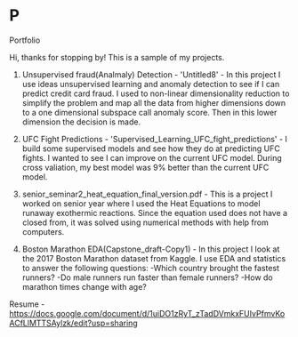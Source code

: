 # P
Portfolio

Hi, thanks for stopping by!  This is a sample of my projects.   

1. Unsupervised fraud(Analmaly) Detection - 'Untitled8' - In this project I use ideas unsupervised learning and anomaly detection to see if I can predict credit card fraud.  I used to non-linear dimensionality reduction to simplify the problem and map all the data from higher dimensions down to a one dimensional subspace call anomaly score.  Then in this lower dimension the decision is made.        
  
2. UFC Fight Predictions - 'Supervised_Learning_UFC_fight_predictions' - I build some supervised models and see how they do at predicting UFC fights.  I wanted to see I can improve on the current UFC model.  During cross valiation, my best model was 9% better than the current UFC model.    

4. senior_seminar2_heat_equation_final_version.pdf - This is a project I worked on senior year where I used the Heat Equations to model runaway exothermic reactions. Since the equation used does not have a closed from, it was solved using numerical methods with help from computers.  

5. Boston Marathon EDA(Capstone_draft-Copy1) - In this project I look at the 2017 Boston Marathon dataset from Kaggle.  I use EDA and statistics to answer the following questions:
  -Which country brought the fastest runners?
  -Do male runners run faster than female runners?
  -How do marathon times change with age?

Resume - https://docs.google.com/document/d/1uiDO1zRyT_zTadDVmkxFUIvPfmvKoACfLlMTTSAylzk/edit?usp=sharing

